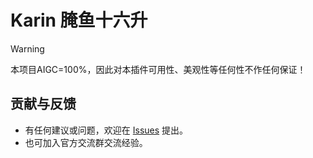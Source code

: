 # Karin 腌鱼十六升 

>[!WARNING]
>本项目AIGC=100%，因此对本插件可用性、美观性等任何性不作任何保证！

## 贡献与反馈

- 有任何建议或问题，欢迎在 [Issues](https://github.com/babanbang/karin-plugin-yysls/issues) 提出。
- 也可加入官方交流群交流经验。
